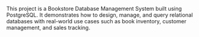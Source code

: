 This project is a Bookstore Database Management System built using PostgreSQL.
It demonstrates how to design, manage, and query relational databases with real-world use cases such as book inventory, customer management, and sales tracking.
